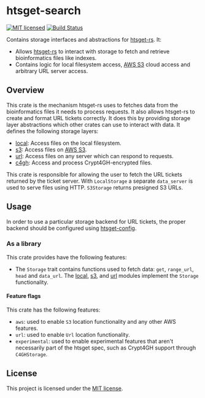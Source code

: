 # htsget-search

[![MIT licensed][mit-badge]][mit-url]
[![Build Status][actions-badge]][actions-url]

[mit-badge]: https://img.shields.io/badge/license-MIT-blue.svg
[mit-url]: https://github.com/umccr/htsget-rs/blob/main/LICENSE
[actions-badge]: https://github.com/umccr/htsget-rs/actions/workflows/action.yml/badge.svg
[actions-url]: https://github.com/umccr/htsget-rs/actions?query=workflow%3Atests+branch%3Amain

Contains storage interfaces and abstractions for [htsget-rs]. It:
* Allows [htsget-rs] to interact with storage to fetch and retrieve bioinformatics files like indexes.
* Contains logic for local filesystem access, [AWS S3][s3-docs] cloud access and arbitrary URL server access.

[htsget-rs]: https://github.com/umccr/htsget-rs

## Overview

This crate is the mechanism htsget-rs uses to fetches data from the bioinformatics files it needs to
process requests. It also allows htsget-rs to create and format URL tickets correctly. It does this by providing storage
layer abstractions which other crates can use to interact with data. It defines the following storage layers:
* [local]: Access files on the local filesystem.
* [s3]: Access files on [AWS S3][s3-docs].
* [url]: Access files on any server which can respond to requests.
* [c4gh]: Access and process Crypt4GH-encrypted files.

[s3-docs]: https://docs.aws.amazon.com/AmazonS3/latest/userguide/Welcome.html

This crate is responsible for allowing the user to fetch the URL tickets returned by the ticket server. With
`LocalStorage` a separate `data_server` is used to serve files using HTTP. `S3Storage` returns
presigned S3 URLs.

## Usage

In order to use a particular storage backend for URL tickets, the proper backend should be configured using [htsget-config].

[htsget-config]: ../htsget-config

### As a library

This crate provides have the following features:

* The `Storage` trait contains functions used to fetch data: `get`, `range_url`, `head` and `data_url`. The [local], [s3],
and [url] modules implement the `Storage` functionality.

#### Feature flags

This crate has the following features:
* `aws`: used to enable `S3` location functionality and any other AWS features.
* `url`: used to enable `Url` location functionality.
* `experimental`: used to enable experimental features that aren't necessarily part of the htsget spec, such as Crypt4GH support through `C4GHStorage`.

[local]: src/local.rs
[s3]: src/s3.rs
[url]: src/url.rs
[c4gh]: src/c4gh/mod.rs

## License

This project is licensed under the [MIT license][license].

[license]: LICENSE